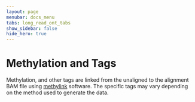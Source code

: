 ```yaml
---
layout: page
menubar: docs_menu
tabs: long_read_ont_tabs
show_sidebar: false
hide_hero: true
---
```


# Methylation and Tags

Methylation, and other tags are linked from the unaligned to the alignment BAM file using [methylink](https://github.com/projectoriented/methylink) software. The specific tags may vary depending on the method used to generate the data.